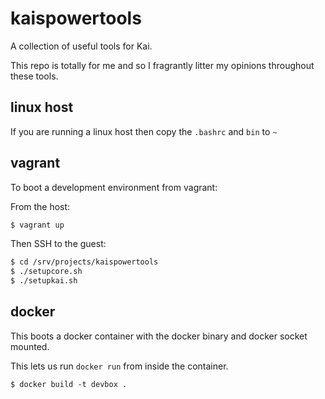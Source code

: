 kaispowertools
==============

A collection of useful tools for Kai.

This repo is totally for me and so I fragrantly litter my opinions throughout these tools.

## linux host

If you are running a linux host then copy the `.bashrc` and `bin` to `~`

## vagrant

To boot a development environment from vagrant:

From the host:

```bash
$ vagrant up
```

Then SSH to the guest:

```bash
$ cd /srv/projects/kaispowertools
$ ./setupcore.sh
$ ./setupkai.sh
```

## docker

This boots a docker container with the docker binary and docker socket mounted.

This lets us run `docker run` from inside the container.

```
$ docker build -t devbox .
```